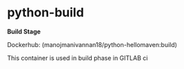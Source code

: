 # python-build

**Build Stage** 

Dockerhub: (manojmanivannan18/python-hellomaven:build) 

This container is used in build phase in GITLAB ci
